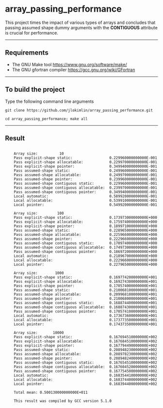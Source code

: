 # **array\_passing\_performance**

This project times the impact of various types of arrays and concludes that passing assumed shape dummy arguments with the **CONTIGUOUS** attribute is crucial for performance. 

-----------------------------------------------------------------------------

## Requirements
* The GNU Make tool https://www.gnu.org/software/make/
* The GNU gfortran compiler https://gcc.gnu.org/wiki/GFortran

-----------------------------------------------------------------------------

## To build the project

Type the following command line arguments
```
git clone https://github.com/jlokimlin/array_passing_performance.git

cd array_passing_performance; make all
```
-----------------------------------------------------------------------------

## Result

```

	Array size:          10
	Pass explicit-shape static:                 0.229960000000000E-001
	Pass explicit-shape allocatable:            0.229970000000000E-001
	Pass explicit-shape pointer:                0.349940000000000E-001
	Pass assumed-shape static:                  0.249960000000000E-001
	Pass assumed-shape allocatable:             0.249970000000000E-001
	Pass assumed-shape pointer:                 0.239960000000000E-001
	Pass assumed-shape contiguous static:       0.229960000000000E-001
	Pass assumed-shape contiguous allocatable:  0.239970000000000E-001
	Pass assumed-shape contiguous pointer:      0.349940000000000E-001
	Local automatic:                            0.589920000000000E-001
	Local allocatable:                          0.539910000000000E-001
	Local pointer:                              0.549920000000000E-001
	
	Array size:         100
	Pass explicit-shape static:                 0.173973000000000E+000
	Pass explicit-shape allocatable:            0.175974000000000E+000
	Pass explicit-shape pointer:                0.189971000000000E+000
	Pass assumed-shape static:                  0.228965000000000E+000
	Pass assumed-shape allocatable:             0.225966000000000E+000
	Pass assumed-shape pointer:                 0.222966000000000E+000
	Pass assumed-shape contiguous static:       0.170974000000000E+000
	Pass assumed-shape contiguous allocatable:  0.174973000000000E+000
	Pass assumed-shape contiguous pointer:      0.186972000000000E+000
	Local automatic:                            0.218967000000000E+000
	Local allocatable:                          0.222966000000000E+000
	Local pointer:                              0.227965000000000E+000
	
	Array size:        1000
	Pass explicit-shape static:                 0.169774200000000E+001
	Pass explicit-shape allocatable:            0.169274300000000E+001
	Pass explicit-shape pointer:                0.170574000000000E+001
	Pass assumed-shape static:                  0.210068100000000E+001
	Pass assumed-shape allocatable:             0.209968100000000E+001
	Pass assumed-shape pointer:                 0.210068000000000E+001
	Pass assumed-shape contiguous static:       0.168874400000000E+001
	Pass assumed-shape contiguous allocatable:  0.168874300000000E+001
	Pass assumed-shape contiguous pointer:      0.170574100000000E+001
	Local automatic:                            0.173673600000000E+001
	Local allocatable:                          0.173773500000000E+001
	Local pointer:                              0.174373500000000E+001
	
	Array size:       10000
	Pass explicit-shape static:                 0.167694510000000E+002
	Pass explicit-shape allocatable:            0.167684510000000E+002
	Pass explicit-shape pointer:                0.167794490000000E+002
	Pass assumed-shape static:                  0.208948230000000E+002
	Pass assumed-shape allocatable:             0.208978230000000E+002
	Pass assumed-shape pointer:                 0.208948240000000E+002
	Pass assumed-shape contiguous static:       0.167654510000000E+002
	Pass assumed-shape contiguous allocatable:  0.167604520000000E+002
	Pass assumed-shape contiguous pointer:      0.167754500000000E+002
	Local automatic:                            0.168354410000000E+002
	Local allocatable:                          0.168374400000000E+002
	Local pointer:                              0.168394400000000E+002
	
	Total mean: 0.500130000000000E+011
	 
	This result was compiled by GCC version 5.1.0
```